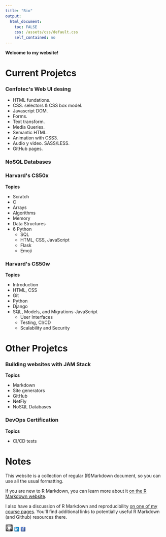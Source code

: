 ```yaml
---
title: "Bio"
output: 
  html_document:
    toc: FALSE
    css: /assets/css/default.css
    self_contained: no    
---
```


<link rel="stylesheet" type="text/css" media="all" href="/assets/css/default.css" />

**Welcome to my website!**


# Current Projetcs

### Cenfotec's Web UI desing

- HTML fundations.
- CSS. selectors & CSS box model.
- Javascript DOM.
- Forms.
- Text transform.
- Media Queries.
- Semantic HTML.
- Animation with CSS3.
- Audio y video. SASS/LESS.
- GitHub pages.

### NoSQL Databases

### Harvard's CS50x
**Topics**

- Scratch
- C
- Arrays
- Algorithms
- Memory
- Data Structures
- 6 Python
  - SQL
  - HTML, CSS, JavaScript
  - Flask
  - Emoji

### Harvard's CS50w
**Topics**

- Introduction
- HTML, CSS
- Git
- Python
- Django
- SQL, Models, and Migrations-JavaScript
  - User Interfaces
  - Testing, CI/CD
  - Scalability and Security

# Other Projetcs

### Building websites with JAM Stack
**Topics**

- Markdown
- Site generators
- GitHub
- NetFly
- NoSQL Databases

### DevOps Certification
**Topics**

- CI/CD tests

# Notes

This website is a collection of regular (R)Markdown document, so you can use all the usual formatting.

If you are new to R Markdown, you can learn more about it [on the R Markdown website](https://rmarkdown.rstudio.com/). 

I also have a discussion of R Markdown and reproducibility [on one of my course pages](https://andreashandel.github.io/MADAcourse/1e_ToolsforReproducibility.html). You'll find additional links to potentially useful R Markdown (and Github) resources there.

[![Github](/images/Github-icon.png)](https://github.com/rolandougalde)
[![Linkedin](/images/Linkedin-icon.png)](https://www.linkedin.com/in/rolando-ugalde-327a4a76/)
[![Facebook](/images/Facebook-icon.png)](https://www.facebook.com/rolando.ugalde)

